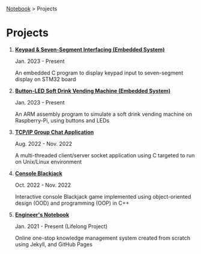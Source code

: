 <a href="../">Notebook</a> > Projects

# Projects



1. **<a href="./keypad-and-seven-segment-interfacing">Keypad & Seven-Segment Interfacing (Embedded System)</a>**

   Jan. 2023 - Present

   An embedded C program to display keypad input to seven-segment display on STM32 board

2. **<a href="./button-led-soft-drink-vending-machine">Button-LED Soft Drink Vending Machine (Embedded System)</a>** 

   Jan. 2023 - Present

   An ARM assembly program to simulate a soft drink vending machine on Raspberry-Pi, using buttons and LEDs

3. **<a href="./tcpip-group-chat-application">TCP/IP Group Chat Application</a>**

   Aug. 2022 - Nov. 2022

   A multi-threaded client/server socket application using C targeted to run on Unix/Linux environment

4. **<a href="./console-blackjack">Console Blackjack</a>**

   Oct. 2022 - Nov. 2022

   Interactive console Blackjack game implemented using object-oriented design (OOD) and programming (OOP) in C++

5. **<a href="./engineers-notebook">Engineer's Notebook</a>**

   Jan. 2021 - Present (Lifelong Project)

   Online one-stop knowledge management system created from scratch using Jekyll, and GitHub Pages

